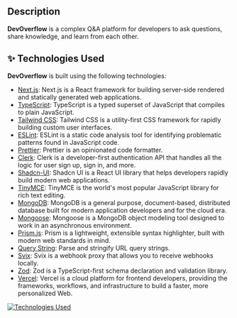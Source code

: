 ## Description

**DevOverflow** is a complex Q&A platform for developers to ask questions, share knowledge, and learn from each other.

## ✨ Technologies Used

**DevOverflow** is built using the following technologies:

- [Next.js](https://nextjs.org/): Next.js is a React framework for building server-side rendered and statically generated web applications.
- [TypeScript](https://www.typescriptlang.org/): TypeScript is a typed superset of JavaScript that compiles to plain JavaScript.
- [Tailwind CSS](https://tailwindcss.com/): Tailwind CSS is a utility-first CSS framework for rapidly building custom user interfaces.
- [ESLint](https://eslint.org/): ESLint is a static code analysis tool for identifying problematic patterns found in JavaScript code.
- [Prettier](https://prettier.io/): Prettier is an opinionated code formatter.
- [Clerk](https://clerk.dev/): Clerk is a developer-first authentication API that handles all the logic for user sign up, sign in, and more.
- [Shadcn-UI](https://ui.shadcn.com/): Shadcn UI is a React UI library that helps developers rapidly build modern web applications.
- [TinyMCE](https://www.tiny.cloud/): TinyMCE is the world's most popular JavaScript library for rich text editing.
- [MongoDB](https://www.mongodb.com/): MongoDB is a general purpose, document-based, distributed database built for modern application developers and for the cloud era.
- [Mongoose](https://mongoosejs.com/): Mongoose is a MongoDB object modeling tool designed to work in an asynchronous environment.
- [Prism.js](https://prismjs.com/): Prism is a lightweight, extensible syntax highlighter, built with modern web standards in mind.
- [Query String](https://www.npmjs.com/package/query-string): Parse and stringify URL query strings.
- [Svix](https://svix.com/): Svix is a webhook proxy that allows you to receive webhooks locally.
- [Zod](https://zod.dev/): Zod is a TypeScript-first schema declaration and validation library.
- [Vercel](https://vercel.com/): Vercel is a cloud platform for frontend developers, providing the frameworks, workflows, and infrastructure to build a faster, more personalized Web.

[![Technologies Used](https://skillicons.dev/icons?i=nextjs,ts,tailwind,mongodb,vercel)](https://skillicons.dev)
